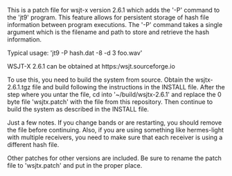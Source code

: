 This is a patch file for wsjt-x version 2.6.1 which adds the '-P' command
to the 'jt9' program. This feature allows for persistent storage of hash
file information between program executions. The '-P' command takes a single
argument which is the filename and path to store and retrieve
the hash information.

Typical usage: 'jt9 -P hash.dat -8 -d 3 foo.wav'

WSJT-X 2.6.1 can be obtained at https:/wsjt.sourceforge.io

To use this, you need to build the system from source. Obtain the wsjtx-2.6.1.tgz
file and build following the instructions in the INSTALL file. After the step where you
untar the file, cd into '~/build/wsjtx-2.6.1' and replace the 0 byte file
'wsjtx.patch' with the file from this repository. Then continue to build the system
as described in the INSTALL file.

Just a few notes. If you change bands or are restarting, you should remove the file
before continuing. Also, if you are using something like hermes-light with multiple
receivers, you need to make sure that each receiver is using a different hash file.

Other patches for other versions are included. Be sure to rename the patch file to
'wsjtx.patch' and put in the proper place.
